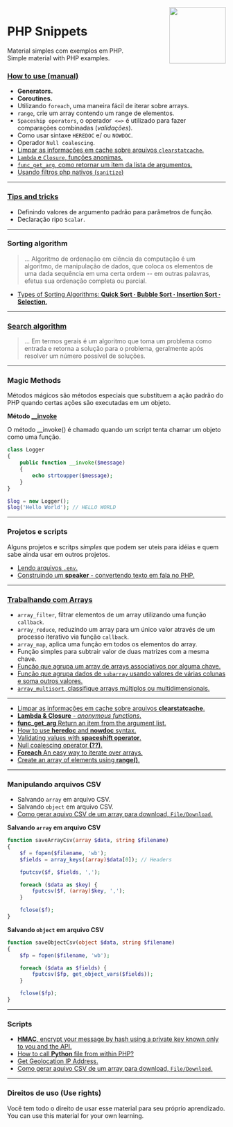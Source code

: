 <img src="https://i.ibb.co/M6nBBb0/mascote.png" align="right" width="130">

# PHP Snippets

<p>
  Material simples com exemplos em PHP.<br/>
  Simple material with PHP examples.
</p>

### [How to use (manual)](https://github.com/JoseMateusCamargo/php/blob/main/how-to-use/HTU.md)

- **Generators.**
- **Coroutines.**
- Utilizando `foreach`, uma maneira fácil de iterar sobre arrays.
- `range`, crie um array contendo um range de elementos.
- `Spaceship operators`, o operador` <=>` é utilizado para fazer comparações combinadas (_validações_).
- Como usar sintaxe `HEREDOC` e/ ou `NOWDOC`.
- Operador `Null coalescing`.
- [Limpar as informações em cache sobre arquivos `clearstatcache`.](https://github.com/JoseMateusCamargo/php/blob/main/how-to-use/clearstatcache.php)
- [`Lambda` e `Closure`, funções anonimas.](https://github.com/JoseMateusCamargo/php/blob/main/how-to-use/lambda_closure.php)
- [`func_get_arg`, como retornar um item da lista de argumentos.](https://github.com/JoseMateusCamargo/php/blob/main/how-to-use/func_get_arg.php)
- [Usando filtros php nativos (`sanitize`)](https://github.com/JoseMateusCamargo/php/blob/main/how-to-use/sanitize.php)

---

### [Tips and tricks](https://github.com/JoseMateusCamargo/php/blob/main/tips-and-tricks/TIPS.md)

- Definindo valores de argumento padrão para parâmetros de função.
- Declaração ripo `Scalar`.

---

### Sorting algorithm

> ... Algoritmo de ordenação em ciência da computação é um algoritmo, de manipulação de dados, que coloca os elementos
> de uma dada sequência em uma certa ordem -- em outras palavras, efetua sua ordenação completa ou parcial.

* [Types of Sorting Algorithms: <b>Quick Sort · Bubble Sort · Insertion Sort · Selection</b>.](https://github.com/JoseMateusCamargo/php/tree/main/sorting-algorithm#readme)

----

### [Search algorithm](https://github.com/JoseMateusCamargo/php/blob/main/search-algorithm/README.md)

> ... Em termos gerais é um algoritmo que toma um problema como entrada e retorna a solução para o problema,
> geralmente após resolver um número possível de soluções.

----

### Magic Methods

Métodos mágicos são métodos especiais que substituem a ação padrão do PHP quando certas ações são executadas
em um objeto.

**Método [__invoke](https://www.php.net/manual/pt_BR/language.oop5.magic.php#object.invoke)**

O método __invoke() é chamado quando um script tenta chamar um objeto como uma função.

```PHP
class Logger
{
    public function __invoke($message)
    {
        echo strtoupper($message);
    }
}

$log = new Logger();
$log('Hello World'); // HELLO WORLD
```

---

### Projetos e scripts

Alguns projetos e scritps _simples_ que podem ser uteis para idéias e quem sabe ainda usar em outros projetos.

* [Lendo arquivos `.env`.]()
* [Construindo um <b>speaker</b> - convertendo texto em fala no PHP.](https://github.com/JoseMateusCamargo/php/blob/main/projects/speaker/speaker.php)

---

### [Trabalhando com Arrays ]()

- `array_filter`, filtrar elementos de um array utilizando uma função `callback`.
- `array_reduce`, reduzindo um array para um único valor através de um processo iterativo via função `callback`.
- `array_map`, aplica uma função em todos os elementos do array.
- Função simples para subtrair valor de duas matrizes com a mesma chave.
- [Função que agrupa um array de arrays associativos por alguma chave.](https://github.com/JoseMateusCamargo/php/blob/main/arrays-manipulating/group_array_associative_by_key.php)
- [Função que agrupa dados de `subarray` usando valores de várias colunas e soma outros valores.](https://github.com/JoseMateusCamargo/php/blob/main/arrays-manipulating/group_array_multiple_column.php)
- [`array_multisort`, classifique arrays múltiplos ou multidimensionais.](https://github.com/JoseMateusCamargo/php/blob/main/array-manipulating/array_multisort.php)

---

* [Limpar as informações em cache sobre arquivos <b>clearstatcache</b>.](https://github.com/JoseMateusCamargo/php/blob/main/how-to-use/clearstatcache.php)
* [<b>Lambda & Closure</b> - <i>anonymous functions</i>.](https://github.com/JoseMateusCamargo/php/blob/main/how-to-use/lambda_closure.php)
* [<b>func_get_arg</b> Return an item from the argument list.](https://github.com/JoseMateusCamargo/php/blob/main/how-to-use/func_get_arg.php)
* [How to use <b>heredoc</b> and <b>nowdoc</b> syntax.](https://github.com/JoseMateusCamargo/php/blob/main/how-to-use/heredoc_nowdoc_syntax.php)
* [Validating values with <b>spaceshift operator</b>.](https://github.com/JoseMateusCamargo/php/blob/main/how-to-use/spaceshift_operator.php)
* [Null coalescing operator <b>(??)</b>.](https://github.com/JoseMateusCamargo/php/blob/main/how-to-use/null_coalescing_operator.php)
* [<b>Foreach</b> An easy way to iterate over arrays.](https://github.com/JoseMateusCamargo/php/blob/main/how-to-use/foreach.php)
* [Create an array of elements using <b>range()</b>.](https://github.com/JoseMateusCamargo/php/blob/main/how-to-use/range.php)

---

### Manipulando arquivos CSV

- Salvando `array` em arquivo CSV.
- Salvando `object` em arquivo CSV.
- [Como gerar aquivo CSV de um array para download, `File/Download`.](https://github.com/JoseMateusCamargo/php/blob/main/scripts/csv_array.php)

**Salvando `array` em arquivo CSV**

```PHP
function saveArrayCsv(array $data, string $filename)
{
    $f = fopen($filename, 'wb');
    $fields = array_keys((array)$data[0]); // Headers

    fputcsv($f, $fields, ',');

    foreach ($data as $key) {
        fputcsv($f, (array)$key, ',');
    }

    fclose($f);
}
```

**Salvando `object` em arquivo CSV**

```PHP
function saveObjectCsv(object $data, string $filename)
{
    $fp = fopen($filename, 'wb');

    foreach ($data as $fields) {
        fputcsv($fp, get_object_vars($fields));
    }

    fclose($fp);
}
```

---

### Scripts

* [<b>HMAC</b>, encrypt your message by hash using a private key known only to you and the API.](https://github.com/JoseMateusCamargo/php/blob/main/scripts/hmac-verification.php)
* [How to call <b>Python</b> file from within PHP?](https://github.com/JoseMateusCamargo/php/tree/main/scripts/run_python)
* [Get Geolocation IP Address.](https://github.com/JoseMateusCamargo/php/blob/main/scripts/get_geolocation.php)
* [Como gerar aquivo CSV de um array para download, `File/Download`.](https://github.com/JoseMateusCamargo/php/blob/main/scripts/csv_array.php)

---

### Direitos de uso (Use rights)

<p>
  Você tem todo o direito de usar esse material para seu próprio aprendizado.<br/>
  You can use this material for your own learning.
</p>